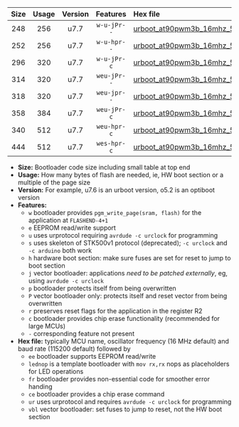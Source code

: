 |Size|Usage|Version|Features|Hex file|
|:-:|:-:|:-:|:-:|:--|
|248|256|u7.7|`w-u-jPr--`|[urboot_at90pwm3b_16mhz_500000bps_lednop_ur_vbl.hex](https://raw.githubusercontent.com/stefanrueger/urboot.hex/main/mcus/at90pwm3b/fcpu_16mhz/500000_bps/urboot_at90pwm3b_16mhz_500000bps_lednop_ur_vbl.hex)|
|252|256|u7.7|`w-u-hpr--`|[urboot_at90pwm3b_16mhz_500000bps_lednop_fr_ur.hex](https://raw.githubusercontent.com/stefanrueger/urboot.hex/main/mcus/at90pwm3b/fcpu_16mhz/500000_bps/urboot_at90pwm3b_16mhz_500000bps_lednop_fr_ur.hex)|
|296|320|u7.7|`w-u-jPr-c`|[urboot_at90pwm3b_16mhz_500000bps_lednop_fr_ce_ur_vbl.hex](https://raw.githubusercontent.com/stefanrueger/urboot.hex/main/mcus/at90pwm3b/fcpu_16mhz/500000_bps/urboot_at90pwm3b_16mhz_500000bps_lednop_fr_ce_ur_vbl.hex)|
|314|320|u7.7|`weu-jPr--`|[urboot_at90pwm3b_16mhz_500000bps_ee_lednop_ur_vbl.hex](https://raw.githubusercontent.com/stefanrueger/urboot.hex/main/mcus/at90pwm3b/fcpu_16mhz/500000_bps/urboot_at90pwm3b_16mhz_500000bps_ee_lednop_ur_vbl.hex)|
|318|320|u7.7|`weu-jpr--`|[urboot_at90pwm3b_16mhz_500000bps_ee_lednop_fr_ur_vbl.hex](https://raw.githubusercontent.com/stefanrueger/urboot.hex/main/mcus/at90pwm3b/fcpu_16mhz/500000_bps/urboot_at90pwm3b_16mhz_500000bps_ee_lednop_fr_ur_vbl.hex)|
|358|384|u7.7|`weu-jPr-c`|[urboot_at90pwm3b_16mhz_500000bps_ee_lednop_fr_ce_ur_vbl.hex](https://raw.githubusercontent.com/stefanrueger/urboot.hex/main/mcus/at90pwm3b/fcpu_16mhz/500000_bps/urboot_at90pwm3b_16mhz_500000bps_ee_lednop_fr_ce_ur_vbl.hex)|
|340|512|u7.7|`weu-hpr-c`|[urboot_at90pwm3b_16mhz_500000bps_ee_lednop_fr_ce_ur.hex](https://raw.githubusercontent.com/stefanrueger/urboot.hex/main/mcus/at90pwm3b/fcpu_16mhz/500000_bps/urboot_at90pwm3b_16mhz_500000bps_ee_lednop_fr_ce_ur.hex)|
|444|512|u7.7|`wes-hpr-c`|[urboot_at90pwm3b_16mhz_500000bps_ee_lednop_fr_ce.hex](https://raw.githubusercontent.com/stefanrueger/urboot.hex/main/mcus/at90pwm3b/fcpu_16mhz/500000_bps/urboot_at90pwm3b_16mhz_500000bps_ee_lednop_fr_ce.hex)|

- **Size:** Bootloader code size including small table at top end
- **Usage:** How many bytes of flash are needed, ie, HW boot section or a multiple of the page size
- **Version:** For example, u7.6 is an urboot version, o5.2 is an optiboot version
- **Features:**
  + `w` bootloader provides `pgm_write_page(sram, flash)` for the application at `FLASHEND-4+1`
  + `e` EEPROM read/write support
  + `u` uses urprotocol requiring `avrdude -c urclock` for programming
  + `s` uses skeleton of STK500v1 protocol (deprecated); `-c urclock` and `-c arduino` both work
  + `h` hardware boot section: make sure fuses are set for reset to jump to boot section
  + `j` vector bootloader: applications *need to be patched externally*, eg, using `avrdude -c urclock`
  + `p` bootloader protects itself from being overwritten
  + `P` vector bootloader only: protects itself and reset vector from being overwritten
  + `r` preserves reset flags for the application in the register R2
  + `c` bootloader provides chip erase functionality (recommended for large MCUs)
  + `-` corresponding feature not present
- **Hex file:** typically MCU name, oscillator frequency (16 MHz default) and baud rate (115200 default) followed by
  + `ee` bootloader supports EEPROM read/write
  + `lednop` is a template bootloader with `mov rx,rx` nops as placeholders for LED operations
  + `fr` bootloader provides non-essential code for smoother error handing
  + `ce` bootloader provides a chip erase command
  + `ur` uses urprotocol and requires `avrdude -c urclock` for programming
  + `vbl` vector bootloader: set fuses to jump to reset, not the HW boot section
